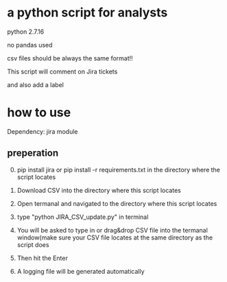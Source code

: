 # a python script for analysts
python 2.7.16

no pandas used

csv files should be always the same format!!

This script will comment on Jira tickets

and also add a label

# how to use
Dependency: jira module

## preperation
0. pip install jira or pip install -r requirements.txt in the directory where the script locates
0. Download CSV into the directory where this script locates


1. Open termanal and navigated to the directory where this script locates
2. type "python JIRA_CSV_update.py" in terminal
3. You will be asked to type in or drag&drop CSV file into the termanal window(make sure your CSV file locates at the same directory as the script does
4. Then hit the Enter
5. A logging file will be generated automatically
